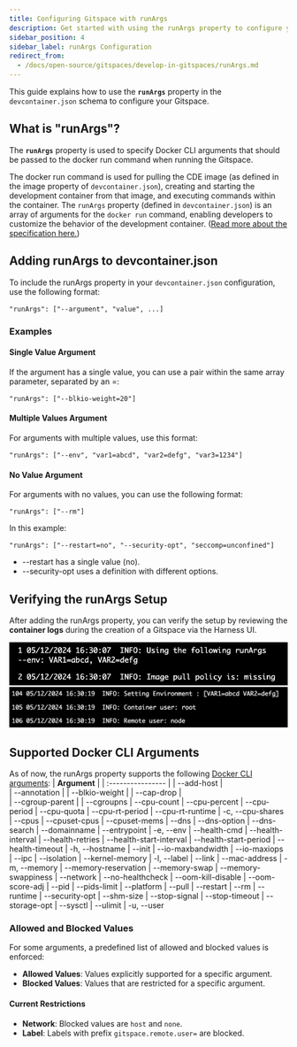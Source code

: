```yaml
---
title: Configuring Gitspace with runArgs
description: Get started with using the runArgs property to configure your Gitspace. 
sidebar_position: 4
sidebar_label: runArgs Configuration
redirect_from:
  - /docs/open-source/gitspaces/develop-in-gitspaces/runArgs.md
---
```


This guide explains how to use the **```runArgs```** property in the ```devcontainer.json``` schema to configure your Gitspace.

## What is "runArgs"?
The **```runArgs```** property is used to specify Docker CLI arguments that should be passed to the docker run command when running the Gitspace.

The docker run command is used for pulling the CDE image (as defined in the image property of ```devcontainer.json```), creating and starting the development container from that image, and executing commands within the container. The ```runArgs``` property (defined in ```devcontainer.json```) is an array of arguments for the ```docker run``` command, enabling developers to customize the behavior of the development container. ([Read more about the specification here.](https://containers.dev/implementors/json_reference/))

## Adding runArgs to devcontainer.json
To include the runArgs property in your ```devcontainer.json``` configuration, use the following format:
```
"runArgs": ["--argument", "value", ...]
```
### Examples
#### Single Value Argument
 If the argument has a single value, you can use a pair within the same array parameter, separated by an =:
``` 
"runArgs": ["--blkio-weight=20"]
```
#### Multiple Values Argument
 For arguments with multiple values, use this format:
```
"runArgs": ["--env", "var1=abcd", "var2=defg", "var3=1234"]
```
#### No Value Argument
For arguments with no values, you can use the following format:
```
"runArgs": ["--rm"]
```
In this example:
```
"runArgs": ["--restart=no", "--security-opt", "seccomp=unconfined"]
```
- --restart has a single value (no).
- --security-opt uses a definition with different options.

## Verifying the runArgs Setup
After adding the runArgs property, you can verify the setup by reviewing the **container logs** during the creation of a Gitspace via the Harness UI.

![](./static/runargs-1.png)
![](./static/runargs-2.png)

## Supported Docker CLI Arguments
As of now, the runArgs property supports the following [Docker CLI arguments](https://docs.docker.com/reference/cli/docker/container/run/):
| **Argument** | 
| :---------------- | 
| --add-host        |  
| --annotation           | 
| --blkio-weight    | 
| --cap-drop |  
| --cgroup-parent |
| --cgroupns
| --cpu-count
| --cpu-percent
| --cpu-period
| --cpu-quota
| --cpu-rt-period
| --cpu-rt-runtime
| -c, --cpu-shares
| --cpus
| --cpuset-cpus
| --cpuset-mems
| --dns
| --dns-option
| --dns-search
| --domainname
| --entrypoint
| -e, --env
| --health-cmd
| --health-interval
| --health-retries
| --health-start-interval
| --health-start-period
| --health-timeout
| -h, --hostname
| --init
| --io-maxbandwidth
| --io-maxiops
| --ipc
| --isolation
| --kernel-memory
| -l, --label
| --link
| --mac-address
| -m, --memory
| --memory-reservation
| --memory-swap
| --memory-swappiness
| --network
| --no-healthcheck
| --oom-kill-disable
| --oom-score-adj
| --pid
| --pids-limit
| --platform
| --pull
| --restart
| --rm
| --runtime
| --security-opt
| --shm-size
| --stop-signal
| --stop-timeout
| --storage-opt
| --sysctl
| --ulimit
| -u, --user


### Allowed and Blocked Values
For some arguments, a predefined list of allowed and blocked values is enforced:
- **Allowed Values**: Values explicitly supported for a specific argument.
- **Blocked Values**: Values that are restricted for a specific argument.

#### Current Restrictions
- **Network**: Blocked values are ```host``` and ```none```.
- **Label**: Labels with prefix ```gitspace.remote.user=``` are blocked.




